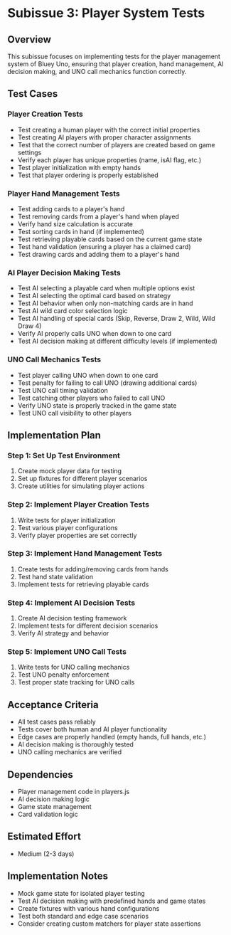 # Subissue 3: Player System Tests

## Overview
This subissue focuses on implementing tests for the player management system of Bluey Uno, ensuring that player creation, hand management, AI decision making, and UNO call mechanics function correctly.

## Test Cases

### Player Creation Tests
- Test creating a human player with the correct initial properties
- Test creating AI players with proper character assignments
- Test that the correct number of players are created based on game settings
- Verify each player has unique properties (name, isAI flag, etc.)
- Test player initialization with empty hands
- Test that player ordering is properly established

### Player Hand Management Tests
- Test adding cards to a player's hand
- Test removing cards from a player's hand when played
- Verify hand size calculation is accurate
- Test sorting cards in hand (if implemented)
- Test retrieving playable cards based on the current game state
- Test hand validation (ensuring a player has a claimed card)
- Test drawing cards and adding them to a player's hand

### AI Player Decision Making Tests
- Test AI selecting a playable card when multiple options exist
- Test AI selecting the optimal card based on strategy
- Test AI behavior when only non-matching cards are in hand
- Test AI wild card color selection logic
- Test AI handling of special cards (Skip, Reverse, Draw 2, Wild, Wild Draw 4)
- Verify AI properly calls UNO when down to one card
- Test AI decision making at different difficulty levels (if implemented)

### UNO Call Mechanics Tests
- Test player calling UNO when down to one card
- Test penalty for failing to call UNO (drawing additional cards)
- Test UNO call timing validation
- Test catching other players who failed to call UNO
- Verify UNO state is properly tracked in the game state
- Test UNO call visibility to other players

## Implementation Plan

### Step 1: Set Up Test Environment
1. Create mock player data for testing
2. Set up fixtures for different player scenarios
3. Create utilities for simulating player actions

### Step 2: Implement Player Creation Tests
1. Write tests for player initialization
2. Test various player configurations
3. Verify player properties are set correctly

### Step 3: Implement Hand Management Tests
1. Create tests for adding/removing cards from hands
2. Test hand state validation
3. Implement tests for retrieving playable cards

### Step 4: Implement AI Decision Tests
1. Create AI decision testing framework
2. Implement tests for different decision scenarios
3. Verify AI strategy and behavior

### Step 5: Implement UNO Call Tests
1. Write tests for UNO calling mechanics
2. Test UNO penalty enforcement
3. Test proper state tracking for UNO calls

## Acceptance Criteria
- All test cases pass reliably
- Tests cover both human and AI player functionality
- Edge cases are properly handled (empty hands, full hands, etc.)
- AI decision making is thoroughly tested
- UNO calling mechanics are verified

## Dependencies
- Player management code in players.js
- AI decision making logic
- Game state management
- Card validation logic

## Estimated Effort
- Medium (2-3 days)

## Implementation Notes
- Mock game state for isolated player testing
- Test AI decision making with predefined hands and game states
- Create fixtures with various hand configurations
- Test both standard and edge case scenarios
- Consider creating custom matchers for player state assertions
